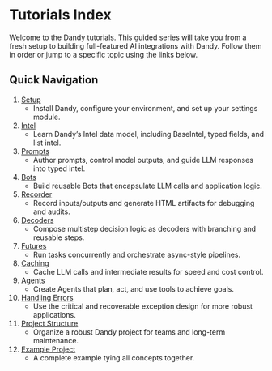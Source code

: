 # Tutorials Index

Welcome to the Dandy tutorials. 
This guided series will take you from a fresh setup to building full-featured AI integrations with Dandy. 
Follow them in order or jump to a specific topic using the links below.

## Quick Navigation

1. [Setup](setup.md)
    - Install Dandy, configure your environment, and set up your settings module.
2. [Intel](intel.md) 
    - Learn Dandy’s Intel data model, including BaseIntel, typed fields, and list intel.
3. [Prompts](prompts.md)
    - Author prompts, control model outputs, and guide LLM responses into typed intel.
4. [Bots](bots.md) 
    - Build reusable Bots that encapsulate LLM calls and application logic.
5. [Recorder](recorder.md) 
    - Record inputs/outputs and generate HTML artifacts for debugging and audits.
6. [Decoders](decoders.md)
    - Compose multistep decision logic as decoders with branching and reusable steps.
7. [Futures](futures.md) 
    - Run tasks concurrently and orchestrate async-style pipelines.
8. [Caching](caching.md) 
    - Cache LLM calls and intermediate results for speed and cost control.
9. [Agents](agents.md)
    - Create Agents that plan, act, and use tools to achieve goals.
10. [Handling Errors](handling_errors.md)
    - Use the critical and recoverable exception design for more robust applications.
11. [Project Structure](project_structure.md)
    - Organize a robust Dandy project for teams and long-term maintenance.
12. [Example Project](example_project.md)
    - A complete example tying all concepts together.
